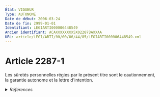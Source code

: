 ```yaml
---
État: VIGUEUR
Type: AUTONOME
Date de début: 2006-03-24
Date de fin: 2999-01-01
Identifiant: LEGIARTI000006448549
Ancien identifiant: ACAXXXXXXXX5X02287BAXXAA
URL: article/LEGI/ARTI/00/00/06/44/85/LEGIARTI000006448549.xml
---
```


<h1>Article 2287-1</h1>

Les sûretés personnelles régies par le présent titre sont le cautionnement, la
garantie autonome et la lettre d'intention.


<details>
  <summary><em>Références</em></summary>

  <h2>Articles faisant référence à l'article</h2>
  
  <ul>
    <li>
      <a href="https://legal.tricoteuses.fr//redirection/LEGIARTI000006532366?vers=git&vers=legifrance">Ordonnance n° 2006-346 du 23 mars 2006 relative aux sûretés - article 4 ENTIEREMENT_MODIF</a> CREATION cible
    </li>
  </ul>
  
  <h2>Références faites par l'article</h2>
  
  <ul>
    <li>
      CODIFICATION source Loi 1804-03-19
    </li>
    <li>
      2006-03-23 CREATION source <a href="https://legal.tricoteuses.fr//redirection/LEGIARTI000006532366?vers=git&vers=legifrance">Ordonnance n° 2006-346 du 23 mars 2006 relative aux sûretés - article 4 ENTIEREMENT_MODIF</a>
    </li>
  </ul>
</details>
